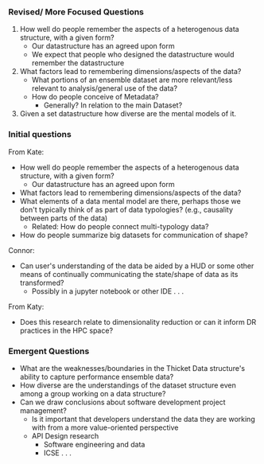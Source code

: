 
### Revised/ More Focused Questions
1. How well do people remember the aspects of a heterogenous data structure, with a given form?
	- Our datastructure has an agreed upon form
	- We expect that people who designed the datastructure would remember the datastructure
2. What factors lead to remembering dimensions/aspects of the data?
	- What portions of an ensemble dataset are more relevant/less relevant to analysis/general use of the data?
	- How do people conceive of Metadata?
		- Generally? In relation to the main Dataset?
3. Given a set datastructure how diverse are the mental models of it.


### Initial questions
From Kate:
-  How well do people remember the aspects of a heterogenous data structure, with a given form?
	- Our datastructure has an agreed upon form
-   What factors lead to remembering dimensions/aspects of the data?
-   What elements of a data mental model are there, perhaps those we don't typically think of as part of data typologies? (e.g., causality between parts of the data)
	-   Related: How do people connect multi-typology data?
-   How do people summarize big datasets for communication of shape?

Connor:
-  Can user's understanding of the data be aided by a HUD or some other means of continually communicating the state/shape of data as its transformed?
	- Possibly in a jupyter notebook or other IDE . . .

From Katy:
-  Does this research relate to dimensionality reduction or can it inform DR practices in the HPC space?

### Emergent Questions

- What are the weaknesses/boundaries in the Thicket Data structure's ability to capture performance ensemble data?
- How diverse are the understandings of the dataset structure even among a group working on a data structure?
- Can we draw conclusions about software development project management?
	- Is it important that developers understand the data they are working with from a more value-oriented perspective
	- API Design research
		- Software engineering and data
		- ICSE . . .

